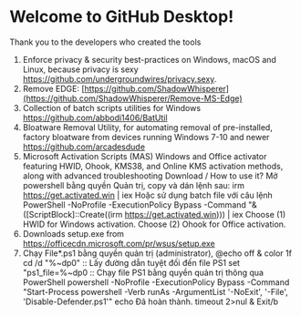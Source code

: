 # Welcome to GitHub Desktop!

Thank you to the developers who created the tools
1. Enforce privacy & security best-practices on Windows, macOS and Linux, because privacy is sexy
https://github.com/undergroundwires/privacy.sexy.
2. Remove EDGE: 
[https://github.com/ShadowWhisperer](https://github.com/ShadowWhisperer/Remove-MS-Edge)
3. Collection of batch scripts utilities for Windows
https://github.com/abbodi1406/BatUtil
4. Bloatware Removal Utility, for automating removal of pre-installed, factory bloatware from devices running Windows 7-10 and newer
https://github.com/arcadesdude
5. Microsoft Activation Scripts (MAS)
Windows and Office activator featuring HWID, Ohook, KMS38, and Online KMS activation methods, along with advanced troubleshooting
Download / How to use it?
Mở powershell bằng quyền Quản trị, copy và dán lệnh sau: irm https://get.activated.win | iex
Hoặc sử dụng batch file với câu lệnh PowerShell -NoProfile -ExecutionPolicy Bypass -Command "& ([ScriptBlock]::Create((irm https://get.activated.win))) | iex
Choose (1) HWID for Windows activation. Choose (2) Ohook for Office activation.
6. Downloads setup.exe from https://officecdn.microsoft.com/pr/wsus/setup.exe
7. Chạy File*.ps1 bằng quyền quản trị (administrator),
@echo off & color 1f
cd /d "%~dp0"
:: Lấy đường dẫn tuyệt đối đến file PS1
set "ps1_file=%~dp0
:: Chạy file PS1 bằng quyền quản trị thông qua PowerShell
powershell -NoProfile -ExecutionPolicy Bypass -Command "Start-Process powershell -Verb runAs -ArgumentList '-NoExit', '-File', 'Disable-Defender.ps1'"
echo Đã hoàn thành.
timeout 2>nul & Exit/b
